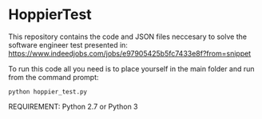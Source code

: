 # HoppierTest

This repository contains the code and JSON files neccesary to solve the software engineer test presented in:
  https://www.indeedjobs.com/jobs/e97905425b5fc7433e8f?from=snippet

To run this code all you need is to place yourself in the main folder and run from the command prompt:
```
python hoppier_test.py
```
REQUIREMENT: Python 2.7 or Python 3
